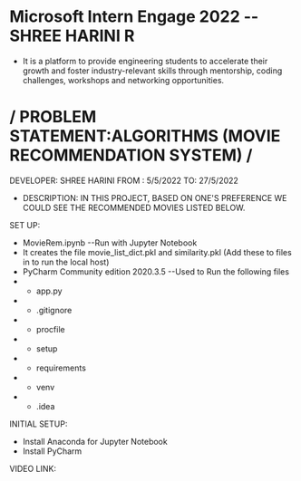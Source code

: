 # Microsoft Intern Engage 2022 -- SHREE HARINI R
* It is a platform to provide engineering students to accelerate their growth and foster industry-relevant skills through mentorship, coding challenges, workshops and networking opportunities.

# / PROBLEM STATEMENT:ALGORITHMS (MOVIE RECOMMENDATION SYSTEM) /
 DEVELOPER: SHREE HARINI 
 FROM : 5/5/2022 TO: 27/5/2022
* DESCRIPTION:  IN THIS PROJECT, BASED ON ONE'S PREFERENCE WE COULD SEE THE RECOMMENDED MOVIES LISTED BELOW. 

SET UP:
* MovieRem.ipynb --Run with Jupyter Notebook
* It creates the file movie_list_dict.pkl and similarity.pkl (Add these to files in to run the local host)
* PyCharm Community edition 2020.3.5 --Used to Run the following files
* * app.py
* * .gitignore
* * procfile
* * setup
* * requirements
* * venv
* * .idea

INITIAL SETUP:
* Install Anaconda for Jupyter Notebook
* Install PyCharm

VIDEO LINK:
